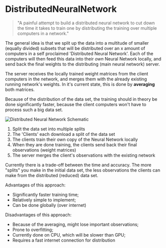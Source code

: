 # DistributedNeuralNetwork
>"A painful attempt to build a distributed neural network to cut down the time it takes to train one by distributing the training over multiple computers in a network."

The general idea is that we split up the data into a multitude of smaller (equally divided) subsets that will be distributed over an x amount of computers in a self proclaimed 'Distributed Neural Network'.
Each of the computers will then feed this data into their *own* Neural Network locally, and send back the final weights to the distributing (main neural network) server.

The server receives the locally trained weight matrices from the client computers in the network, and merges them with the already existing running network's weights. In it's current state, this is done by **averaging** both matrices.

Because of the distribution of the data set, the training should in theory be done significantly faster, because the client computers won't have to process such a big data set. 

![Distributed Neural Network Schematic](https://i.imgur.com/K4ADbRa.jpg)

1. Split the data set into multiple splits
2. The 'Clients' each download a split of the data set
3. The clients train their own copy of the Neural Network locally
4. When they are done training, the clients send back their final observations (weight matrices)
5. The server merges the client's observations with the existing network

Currently there is a trade-off between the time and accuracy. The more "splits" you make in the initial data set, the less observations the clients can make from the distributed (reduced) data set.

Advantages of this approach:

* Significantly faster training time;
* Relatively simple to implement;
* Can be done globally (over internet)

Disadvantages of this approach:

* Because of the averaging, might lose important observations;
* Prone to overfitting;
* Currently done on CPU, which will be slower than GPU;
* Requires a fast internet connection for distribution
